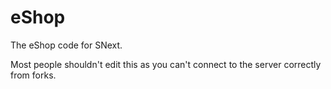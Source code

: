 # eShop
The eShop code for SNext.

Most people shouldn't edit this as you can't connect to the server correctly from forks.
